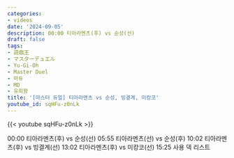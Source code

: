 ```yaml
---
categories:
- videos
date: '2024-09-05'
description: 00:00 티아라멘츠(후) vs 순성(선)
draft: false
tags:
- 遊戯王
- マスターデュエル
- Yu-Gi-Oh
- Master Duel
- 마듀
- MD
- 유희왕
title: '[마스터 듀얼] 티아라멘츠 vs 순성, 빙결계, 미캉코'
youtube_id: sqHFu-z0nLk
---
```



{{< youtube sqHFu-z0nLk >}}

00:00 티아라멘츠(후) vs 순성(선)
05:55 티아라멘츠(선) vs 순성(후)
10:02 티아라멘츠(후) vs 빙결계(선)
13:02 티아라멘츠(후) vs 미캉코(선)
15:25 사용 덱 리스트